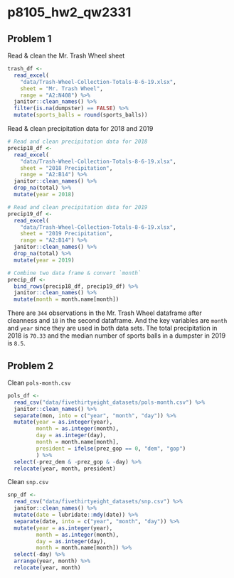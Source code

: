 p8105\_hw2\_qw2331
================

## Problem 1

Read & clean the Mr. Trash Wheel sheet

``` r
trash_df <- 
  read_excel(
    "data/Trash-Wheel-Collection-Totals-8-6-19.xlsx",
    sheet = "Mr. Trash Wheel",
    range = "A2:N408") %>% 
  janitor::clean_names() %>% 
  filter(is.na(dumpster) == FALSE) %>% 
  mutate(sports_balls = round(sports_balls))
```

Read & clean precipitation data for 2018 and 2019

``` r
# Read and clean precipitation data for 2018
precip18_df <- 
  read_excel(
    "data/Trash-Wheel-Collection-Totals-8-6-19.xlsx",
    sheet = "2018 Precipitation",
    range = "A2:B14") %>% 
  janitor::clean_names() %>% 
  drop_na(total) %>% 
  mutate(year = 2018)

# Read and clean precipitation data for 2019
precip19_df <- 
  read_excel(
    "data/Trash-Wheel-Collection-Totals-8-6-19.xlsx",
    sheet = "2019 Precipitation",
    range = "A2:B14") %>% 
  janitor::clean_names() %>% 
  drop_na(total) %>% 
  mutate(year = 2019)

# Combine two data frame & convert `month`
precip_df <- 
  bind_rows(precip18_df, precip19_df) %>% 
  janitor::clean_names() %>% 
  mutate(month = month.name[month])
```

There are `344` observations in the Mr. Trash Wheel dataframe after
cleanness and `18` in the second dataframe. And the key variables are
`month` and `year` since they are used in both data sets. The total
precipitation in 2018 is `70.33` and the median number of sports balls
in a dumpster in 2019 is `8.5`.

## Problem 2

Clean `pols-month.csv`

``` r
pols_df <- 
  read_csv("data/fivethirtyeight_datasets/pols-month.csv") %>% 
  janitor::clean_names() %>% 
  separate(mon, into = c("year", "month", "day")) %>% 
  mutate(year = as.integer(year),
         month = as.integer(month), 
         day = as.integer(day),
         month = month.name[month],
         president = ifelse(prez_gop == 0, "dem", "gop")
         ) %>% 
  select(-prez_dem & -prez_gop & -day) %>% 
  relocate(year, month, president)
```

Clean `snp.csv`

``` r
snp_df <- 
  read_csv("data/fivethirtyeight_datasets/snp.csv") %>% 
  janitor::clean_names() %>% 
  mutate(date = lubridate::mdy(date)) %>% 
  separate(date, into = c("year", "month", "day")) %>% 
  mutate(year = as.integer(year),
         month = as.integer(month),
         day = as.integer(day),
         month = month.name[month]) %>% 
  select(-day) %>% 
  arrange(year, month) %>% 
  relocate(year, month)
```
